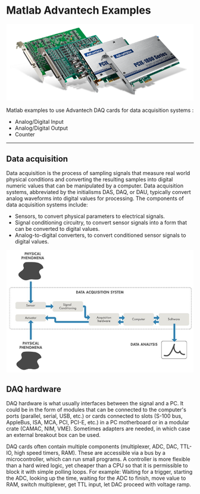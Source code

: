 # Matlab Advantech Examples

![banner](banner.png)

Matlab examples to use Advantech DAQ cards for data acquisition systems :

- Analog/Digital Input
- Analog/Digital Output
- Counter

---

## Data acquisition

Data acquisition is the process of sampling signals that measure real world physical conditions and converting the resulting samples into digital numeric values that can be manipulated by a computer. Data acquisition systems, abbreviated by the initialisms DAS, DAQ, or DAU, typically convert analog waveforms into digital values for processing. The components of data acquisition systems include:

- Sensors, to convert physical parameters to electrical signals.
- Signal conditioning circuitry, to convert sensor signals into a form that can be converted to digital values.
- Analog-to-digital converters, to convert conditioned sensor signals to digital values.

![banner2](banner2.jpg)

## DAQ hardware

DAQ hardware is what usually interfaces between the signal and a PC. It could be in the form of modules that can be connected to the computer's ports (parallel, serial, USB, etc.) or cards connected to slots (S-100 bus, AppleBus, ISA, MCA, PCI, PCI-E, etc.) in a PC motherboard or in a modular crate (CAMAC, NIM, VME). Sometimes adapters are needed, in which case an external breakout box can be used.

DAQ cards often contain multiple components (multiplexer, ADC, DAC, TTL-IO, high speed timers, RAM). These are accessible via a bus by a microcontroller, which can run small programs. A controller is more flexible than a hard wired logic, yet cheaper than a CPU so that it is permissible to block it with simple polling loops. For example: Waiting for a trigger, starting the ADC, looking up the time, waiting for the ADC to finish, move value to RAM, switch multiplexer, get TTL input, let DAC proceed with voltage ramp. 